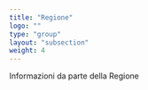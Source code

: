 ```yaml
---
title: "Regione"
logo: ""
type: "group"
layout: "subsection"
weight: 4
---
```


Informazioni da parte della Regione
